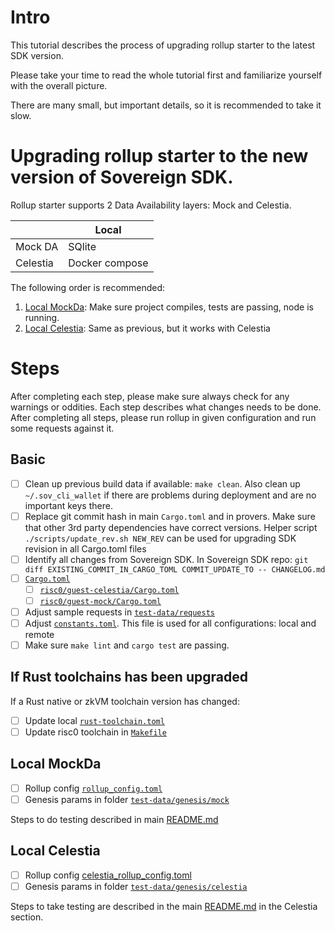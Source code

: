 # Intro

This tutorial describes the process of upgrading rollup starter to the latest SDK version.

Please take your time to read the whole tutorial first and familiarize yourself with the overall picture.

There are many small, but important details, so it is recommended to take it slow.

# Upgrading rollup starter to the new version of Sovereign SDK.

Rollup starter supports 2 Data Availability layers: Mock and Celestia.

|          | Local          |
|----------|----------------|
| Mock DA  | SQlite         |
| Celestia | Docker compose |

The following order is recommended:

1. [Local MockDa](#local-mockda): Make sure project compiles, tests are passing, node is running.
2. [Local Celestia](#local-celestia): Same as previous, but it works with Celestia

# Steps

After completing each step, please make sure always check for any warnings or oddities.
Each step describes what changes needs to be done. After completing all steps, please run rollup in given configuration
and run some requests against it.

## Basic

- [ ] Clean up previous build data if available: `make clean`.
  Also clean up `~/.sov_cli_wallet` if there are problems during deployment and are no important keys there.
- [ ] Replace git commit hash in main `Cargo.toml` and in provers. Make sure that other 3rd party dependencies have
  correct versions. Helper script ` ./scripts/update_rev.sh NEW_REV` can be used for upgrading SDK revision in all
  Cargo.toml files
- [ ] Identify all changes from Sovereign SDK. In Sovereign SDK repo:
  `git diff EXISTING_COMMIT_IN_CARGO_TOML COMMIT_UPDATE_TO -- CHANGELOG.md`
- [ ] [`Cargo.toml`](./Cargo.toml)
    - [ ] [`risc0/guest-celestia/Cargo.toml`](crates/provers/risc0/guest-celestia/Cargo.toml)
    - [ ] [`risc0/guest-mock/Cargo.toml`](crates/provers/risc0/Cargo.toml)
- [ ] Adjust sample requests in [`test-data/requests`](./test-data/requests)
- [ ] Adjust [`constants.toml`](./constants.toml). This file is used for all configurations: local and remote
- [ ] Make sure `make lint` and `cargo test` are passing.

## If Rust toolchains has been upgraded

If a Rust native or zkVM toolchain version has changed:

- [ ] Update local [`rust-toolchain.toml`](./rust-toolchain.toml)
- [ ] Update risc0 toolchain in [`Makefile`](./Makefile)

## Local MockDa

- [ ] Rollup config [`rollup_config.toml`](./rollup_config.toml)
- [ ] Genesis params in folder [`test-data/genesis/mock`](./test-data/genesis/mock)

Steps to do testing described in main [README.md](./README.md)

## Local Celestia

- [ ] Rollup config [celestia_rollup_config.toml](./celestia_rollup_config.toml)
- [ ] Genesis params in folder [`test-data/genesis/celestia`](./test-data/genesis/celestia)

Steps to take testing are described in the
main [README.md](./README.md#how-to-run-the-sov-rollup-starter-using-celestia-da) in the Celestia section.